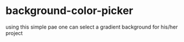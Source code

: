 # background-color-picker
using this simple pae one can select a gradient background for his/her project
